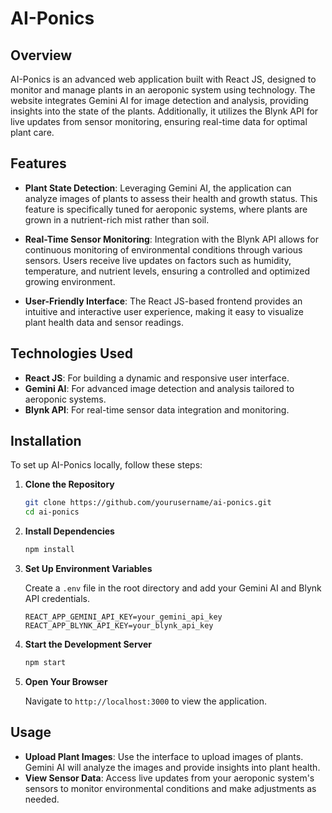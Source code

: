 # AI-Ponics

## Overview

AI-Ponics is an advanced web application built with React JS, designed to monitor and manage plants in an aeroponic system using technology. The website integrates Gemini AI for image detection and analysis, providing insights into the state of the plants. Additionally, it utilizes the Blynk API for live updates from sensor monitoring, ensuring real-time data for optimal plant care.

## Features

- **Plant State Detection**: Leveraging Gemini AI, the application can analyze images of plants to assess their health and growth status. This feature is specifically tuned for aeroponic systems, where plants are grown in a nutrient-rich mist rather than soil.
  
- **Real-Time Sensor Monitoring**: Integration with the Blynk API allows for continuous monitoring of environmental conditions through various sensors. Users receive live updates on factors such as humidity, temperature, and nutrient levels, ensuring a controlled and optimized growing environment.

- **User-Friendly Interface**: The React JS-based frontend provides an intuitive and interactive user experience, making it easy to visualize plant health data and sensor readings.

## Technologies Used

- **React JS**: For building a dynamic and responsive user interface.
- **Gemini AI**: For advanced image detection and analysis tailored to aeroponic systems.
- **Blynk API**: For real-time sensor data integration and monitoring.

## Installation

To set up AI-Ponics locally, follow these steps:

1. **Clone the Repository**

    ```bash
    git clone https://github.com/yourusername/ai-ponics.git
    cd ai-ponics
    ```

2. **Install Dependencies**

    ```bash
    npm install
    ```

3. **Set Up Environment Variables**

    Create a `.env` file in the root directory and add your Gemini AI and Blynk API credentials.

    ```env
    REACT_APP_GEMINI_API_KEY=your_gemini_api_key
    REACT_APP_BLYNK_API_KEY=your_blynk_api_key
    ```

4. **Start the Development Server**

    ```bash
    npm start
    ```

5. **Open Your Browser**

    Navigate to `http://localhost:3000` to view the application.

## Usage

- **Upload Plant Images**: Use the interface to upload images of plants. Gemini AI will analyze the images and provide insights into plant health.
- **View Sensor Data**: Access live updates from your aeroponic system's sensors to monitor environmental conditions and make adjustments as needed.

